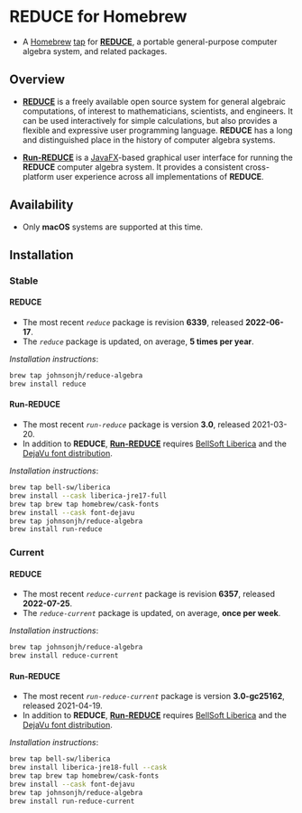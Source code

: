 <!-- vim: set ft=markdown ts=4 sw=4 tw=0 expandtab colorcolumn=80 :         -->
<!-- SPDX-License-Identifier: BSD-2-Clause                                  -->
<!--                                                                        -->
<!-- Copyright (c) 2022 Jeffrey H. Johnson <trnsz@pobox.com>                -->
<!--                                                                        -->
<!-- Redistribution and use in source and binary forms, with or without     -->
<!-- modification, are permitted provided that the following conditions are -->
<!-- met:                                                                   -->
<!--                                                                        -->
<!--   1. Redistributions of source code must retain the relevant copyright -->
<!--      notice, this list of conditions and the following disclaimer.     -->
<!--                                                                        -->
<!--   2. Redistributions in binary form must reproduce the relevant        -->
<!--      copyright notice, this list of conditions and the following       -->
<!--      disclaimer in the documentation and/or other materials provided   -->
<!--      with the distribution.                                            -->
<!--                                                                        -->
<!-- THIS SOFTWARE IS PROVIDED BY THE COPYRIGHT HOLDERS AND CONTRIBUTORS    -->
<!-- "AS IS" AND ANY EXPRESS OR IMPLIED WARRANTIES, INCLUDING, BUT NOT      -->
<!-- LIMITED TO, THE IMPLIED WARRANTIES OF MERCHANTABILITY AND FITNESS FOR  -->
<!-- A PARTICULAR PURPOSE ARE DISCLAIMED. IN NO EVENT SHALL THE COPYRIGHT   -->
<!-- OWNERS OR CONTRIBUTORS BE LIABLE FOR ANY DIRECT, INDIRECT, INCIDENTAL, -->
<!-- SPECIAL, EXEMPLARY, OR CONSEQUENTIAL DAMAGES (INCLUDING, BUT NOT       -->
<!-- LIMITED TO, PROCUREMENT OF SUBSTITUTE GOODS OR SERVICES; LOSS OF USE,  -->
<!-- DATA, OR PROFITS; OR BUSINESS INTERRUPTION) HOWEVER CAUSED AND ON ANY  -->
<!-- THEORY OF LIABILITY, WHETHER IN CONTRACT, STRICT LIABILITY, OR TORT    -->
<!-- (INCLUDING NEGLIGENCE OR OTHERWISE) ARISING IN ANY WAY OUT OF THE USE  -->
<!-- OF THIS SOFTWARE, EVEN IF ADVISED OF THE POSSIBILITY OF SUCH DAMAGE.   -->
<!--                                                                        -->
# REDUCE for Homebrew

* A [Homebrew](https://brew.sh/) [tap](https://docs.brew.sh/Taps) for
  [**REDUCE**](https://reduce-algebra.sourceforge.io/), a portable
  general-purpose computer algebra system, and related packages.

## Overview

* [**REDUCE**](https://reduce-algebra.sourceforge.io/) is a freely available
  open source system for general algebraic computations, of interest to
  mathematicians, scientists, and engineers. It can be used interactively for
  simple calculations, but also provides a flexible and expressive user 
  programming language.  **REDUCE** has a long and distinguished place in the
  history of computer algebra systems.

* [**Run-REDUCE**](https://fjwright.github.io/Run-REDUCE/) is a
  [JavaFX](https://openjfx.io/)-based graphical user interface for running the
  **REDUCE** computer algebra system.  It provides a consistent cross-platform
  user experience across all implementations of **REDUCE**.

## Availability

* Only **macOS** systems are supported at this time.

## Installation

### Stable

#### REDUCE

* The most recent *`reduce`* package is revision **6339**, released
  **2022-06-17**.
* The *`reduce`* package is updated, on average, **5 times per year**.

*Installation instructions*:
```sh
brew tap johnsonjh/reduce-algebra
brew install reduce
```

#### Run-REDUCE

* The most recent *`run-reduce`* package is version **3.0**, released
  2021-03-20.
* In addition to **REDUCE**,
  [**Run-REDUCE**](https://fjwright.github.io/Run-REDUCE/) requires
  [BellSoft Liberica](https://bell-sw.com/pages/libericajdk/) and the
  [DejaVu font distribution](https://dejavu-fonts.github.io/).

*Installation instructions*:
```sh
brew tap bell-sw/liberica
brew install --cask liberica-jre17-full
brew tap brew tap homebrew/cask-fonts
brew install --cask font-dejavu
brew tap johnsonjh/reduce-algebra
brew install run-reduce
```

### Current

#### REDUCE

* The most recent *`reduce-current`* package is revision **6357**, released
  **2022-07-25**.
* The *`reduce-current`* package is updated, on average, **once per week**.

*Installation instructions*:
```sh
brew tap johnsonjh/reduce-algebra
brew install reduce-current
```

#### Run-REDUCE

* The most recent *`run-reduce-current`* package is version **3.0-gc25162**,
  released 2021-04-19.
* In addition to **REDUCE**,
  [**Run-REDUCE**](https://fjwright.github.io/Run-REDUCE/) requires
  [BellSoft Liberica](https://bell-sw.com/pages/libericajdk/) and the
  [DejaVu font distribution](https://dejavu-fonts.github.io/).

*Installation instructions*:
```sh
brew tap bell-sw/liberica
brew install liberica-jre18-full --cask
brew tap brew tap homebrew/cask-fonts
brew install --cask font-dejavu
brew tap johnsonjh/reduce-algebra
brew install run-reduce-current
```
